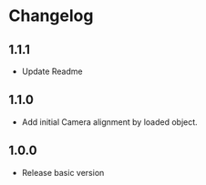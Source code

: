 Changelog
=========

1.1.1
---
* Update Readme

1.1.0
---
* Add initial Camera alignment by loaded object.

1.0.0
---
* Release basic version
